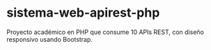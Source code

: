 # sistema-web-apirest-php
Proyecto académico en PHP que consume 10 APIs REST, con diseño responsivo usando Bootstrap.
